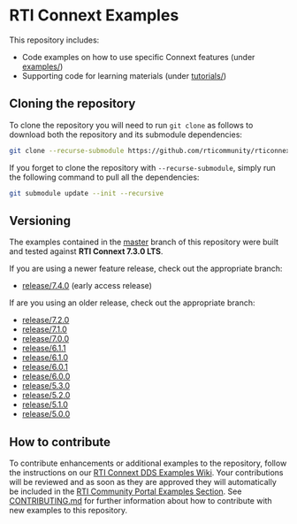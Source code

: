 # RTI Connext Examples

This repository includes:

- Code examples on how to use specific Connext features (under [examples/](./examples))
- Supporting code for learning materials (under [tutorials/](./tutorials))

## Cloning the repository

To clone the repository you will need to run `git clone` as follows to download
both the repository and its submodule dependencies:

```bash
git clone --recurse-submodule https://github.com/rticommunity/rticonnextdds-examples.git
```

If you forget to clone the repository with `--recurse-submodule`, simply run
the following command to pull all the dependencies:

```bash
git submodule update --init --recursive
```

## Versioning

The examples contained in the
[master](https://github.com/rticommunity/rticonnextdds-examples/tree/master)
branch of this repository were built and tested against **RTI Connext 7.3.0 LTS**.

If you are using a newer feature release, check out the appropriate branch:

-   [release/7.4.0](https://github.com/rticommunity/rticonnextdds-examples/tree/release/7.4.0)
    (early access release)

If are you using an older release, check out the appropriate branch:

- [release/7.2.0](https://github.com/rticommunity/rticonnextdds-examples/tree/release/7.2.0)
- [release/7.1.0](https://github.com/rticommunity/rticonnextdds-examples/tree/release/7.1.0)
- [release/7.0.0](https://github.com/rticommunity/rticonnextdds-examples/tree/release/7.0.0)
- [release/6.1.1](https://github.com/rticommunity/rticonnextdds-examples/tree/release/6.1.1)
- [release/6.1.0](https://github.com/rticommunity/rticonnextdds-examples/tree/release/6.1.0)
- [release/6.0.1](https://github.com/rticommunity/rticonnextdds-examples/tree/release/6.0.1)
- [release/6.0.0](https://github.com/rticommunity/rticonnextdds-examples/tree/release/6.0.0)
- [release/5.3.0](https://github.com/rticommunity/rticonnextdds-examples/tree/release/5.3.0)
- [release/5.2.0](https://github.com/rticommunity/rticonnextdds-examples/tree/release/5.2.0)
- [release/5.1.0](https://github.com/rticommunity/rticonnextdds-examples/tree/release/5.1.0)
- [release/5.0.0](https://github.com/rticommunity/rticonnextdds-examples/tree/release/5.0.0)

## How to contribute

To contribute enhancements or additional examples to the repository, follow the
instructions on our [RTI Connext DDS Examples
Wiki](https://github.com/rticommunity/rticonnextdds-examples/wiki). Your
contributions will be reviewed and as soon as they are approved they will
automatically be included in the [RTI Community Portal Examples
Section](http://community.rti.com). See [CONTRIBUTING.md](https://github.com/rticommunity/rticonnextdds-examples/blob/master/CONTRIBUTING.md)
for further information about how to contribute with new examples to this repository.
